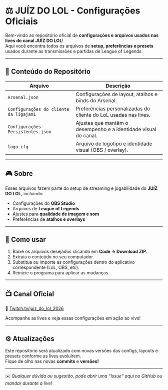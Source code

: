 # ⚖️ JUÍZ DO LOL - Configurações Oficiais

Bem-vindo ao repositório oficial de **configurações e arquivos usados nas lives do canal JUÍZ DO LOL**!  
Aqui você encontra todos os arquivos de **setup, preferências e presets** usados durante as transmissões e partidas de League of Legends.

---

## 📁 Conteúdo do Repositório

| Arquivo | Descrição |
|----------|------------|
| `Arsenal.json` | Configurações de layout, atalhos e binds do Arsenal. |
| `Configurações do cliente da ligajam1` | Preferências personalizadas do cliente do LoL usadas nas lives. |
| `Configurações Persistentes.json` | Ajustes que mantêm o desempenho e a identidade visual do canal. |
| `logo.cfg` | Arquivo de logotipo e identidade visual (OBS / overlay). |

---

## 🎮 Sobre

Esses arquivos fazem parte do setup de streaming e jogabilidade do **JUÍZ DO LOL**, incluindo:
- Configurações do **OBS Studio**
- Arquivos de **League of Legends**
- Ajustes para **qualidade de imagem e som**
- Preferências de **atalhos e overlays**

---

## 🧠 Como usar

1. Baixe os arquivos desejados clicando em **Code → Download ZIP**.  
2. Extraia o conteúdo no seu computador.  
3. Substitua ou importe as configurações dentro do aplicativo correspondente (LoL, OBS, etc).  
4. Reinicie o programa para aplicar as mudanças.

---

## 📺 Canal Oficial

🎥 [Twitch.tv/juiz_do_lol_2026](https://twitch.tv/juiz_do_lol_2026)

Acompanhe as lives e veja essas configurações em ação ao vivo!

---

## ⚙️ Atualizações

Este repositório será atualizado com novas versões das configs, layouts e presets conforme as lives evoluírem.  
Fique de olho nas novas **commits** e **versões!**

---

✉️ *Qualquer dúvida ou sugestão, pode abrir uma “Issue” aqui no GitHub ou mandar durante a live!*

